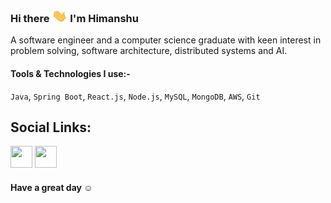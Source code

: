 ### Hi there <img src="https://github.com/hkm007/hkm007/blob/master/Assets/Hi.gif" height ="20px"  width="25px"> I'm Himanshu

A software engineer and a computer science graduate with keen interest in problem solving, software architecture, distributed systems and AI.

#### Tools & Technologies I use:-
`Java`, `Spring Boot`, `React.js`, `Node.js`, `MySQL`, `MongoDB`, `AWS`, `Git`

## Social Links:

[<img src="https://img.icons8.com/color/48/000000/linkedin.png" width="35" height="35"/>](https://www.linkedin.com/in/hkm007/)  [<img src="https://img.icons8.com/fluent/48/000000/instagram-new.png" width="35" height="35"/>](https://www.instagram.com/_hkm007_/) 

#### Have a great day ☺️
